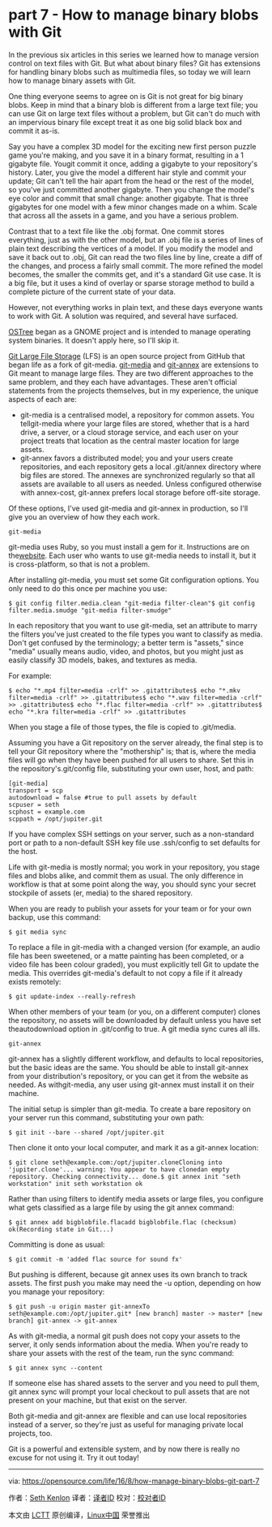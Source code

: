 part 7 - How to manage binary blobs with Git
=====================


In the previous six articles in this series we learned how to manage version control on text files with Git. But what about binary files? Git has extensions for handling binary blobs such as multimedia files, so today we will learn how to manage binary assets with Git.

One thing everyone seems to agree on is Git is not great for big binary blobs. Keep in mind that a binary blob is different from a large text file; you can use Git on large text files without a problem, but Git can't do much with an impervious binary file except treat it as one big solid black box and commit it as-is.

Say you have a complex 3D model for the exciting new first person puzzle game you're making, and you save it in a binary format, resulting in a 1 gigabyte file. Yougit commit it once, adding a gigabyte to your repository's history. Later, you give the model a different hair style and commit your update; Git can't tell the hair apart from the head or the rest of the model, so you've just committed another gigabyte. Then you change the model's eye color and commit that small change: another gigabyte. That is three gigabytes for one model with a few minor changes made on a whim. Scale that across all the assets in a game, and you have a serious problem.

Contrast that to a text file like the .obj format. One commit stores everything, just as with the other model, but an .obj file is a series of lines of plain text describing the vertices of a model. If you modify the model and save it back out to .obj, Git can read the two files line by line, create a diff of the changes, and process a fairly small commit. The more refined the model becomes, the smaller the commits get, and it's a standard Git use case. It is a big file, but it uses a kind of overlay or sparse storage method to build a complete picture of the current state of your data.

However, not everything works in plain text, and these days everyone wants to work with Git. A solution was required, and several have surfaced.

[OSTree](https://ostree.readthedocs.io/en/latest/) began as a GNOME project and is intended to manage operating system binaries. It doesn't apply here, so I'll skip it.

[Git Large File Storage](https://git-lfs.github.com/) (LFS) is an open source project from GitHub that began life as a fork of git-media. [git-media](https://github.com/alebedev/git-media) and [git-annex](https://git-annex.branchable.com/walkthrough/) are extensions to Git meant to manage large files. They are two different approaches to the same problem, and they each have advantages. These aren't official statements from the projects themselves, but in my experience, the unique aspects of each are:

*   git-media is a centralised model, a repository for common assets. You tellgit-media where your large files are stored, whether that is a hard drive, a server, or a cloud storage service, and each user on your project treats that location as the central master location for large assets.
*   git-annex favors a distributed model; you and your users create repositories, and each repository gets a local .git/annex directory where big files are stored. The annexes are synchronized regularly so that all assets are available to all users as needed. Unless configured otherwise with annex-cost, git-annex prefers local storage before off-site storage.

Of these options, I've used git-media and git-annex in production, so I'll give you an overview of how they each work.

```
git-media
```

git-media uses Ruby, so you must install a gem for it. Instructions are on the[website](https://github.com/alebedev/git-media). Each user who wants to use git-media needs to install it, but it is cross-platform, so that is not a problem.

After installing git-media, you must set some Git configuration options. You only need to do this once per machine you use:

```
$ git config filter.media.clean "git-media filter-clean"$ git config filter.media.smudge "git-media filter-smudge"
```

In each repository that you want to use git-media, set an attribute to marry the filters you've just created to the file types you want to classify as media. Don't get confused by the terminology; a better term is "assets," since "media" usually means audio, video, and photos, but you might just as easily classify 3D models, bakes, and textures as media.

For example:

```
$ echo "*.mp4 filter=media -crlf" >> .gitattributes$ echo "*.mkv filter=media -crlf" >> .gitattributes$ echo "*.wav filter=media -crlf" >> .gitattributes$ echo "*.flac filter=media -crlf" >> .gitattributes$ echo "*.kra filter=media -crlf" >> .gitattributes
```

When you stage a file of those types, the file is copied to .git/media.

Assuming you have a Git repository on the server already, the final step is to tell your Git repository where the "mothership" is; that is, where the media files will go when they have been pushed for all users to share. Set this in the repository's.git/config file, substituting your own user, host, and path:

```
[git-media]
transport = scp
autodownload = false #true to pull assets by default
scpuser = seth
scphost = example.com
scppath = /opt/jupiter.git
```

If you have complex SSH settings on your server, such as a non-standard port or path to a non-default SSH key file use .ssh/config to set defaults for the host.

Life with git-media is mostly normal; you work in your repository, you stage files and blobs alike, and commit them as usual. The only difference in workflow is that at some point along the way, you should sync your secret stockpile of assets (er, media) to the shared repository.

When you are ready to publish your assets for your team or for your own backup, use this command:

```
$ git media sync
```

To replace a file in git-media with a changed version (for example, an audio file has been sweetened, or a matte painting has been completed, or a video file has been colour graded), you must explicitly tell Git to update the media. This overrides git-media's default to not copy a file if it already exists remotely:

```
$ git update-index --really-refresh
```

When other members of your team (or you, on a different computer) clones the repository, no assets will be downloaded by default unless you have set theautodownload option in .git/config to true. A git media sync cures all ills.

```
git-annex
```

git-annex has a slightly different workflow, and defaults to local repositories, but the basic ideas are the same. You should be able to install git-annex from your distribution's repository, or you can get it from the website as needed. As withgit-media, any user using git-annex must install it on their machine.

The initial setup is simpler than git-media. To create a bare repository on your server run this command, substituting your own path:

```
$ git init --bare --shared /opt/jupiter.git
```

Then clone it onto your local computer, and mark it as a git-annex location:

```
$ git clone seth@example.com:/opt/jupiter.cloneCloning into 'jupiter.clone'... warning: You appear to have clonedan empty repository. Checking connectivity... done.$ git annex init "seth workstation" init seth workstation ok
```

Rather than using filters to identify media assets or large files, you configure what gets classified as a large file by using the git annex command:

```
$ git annex add bigblobfile.flacadd bigblobfile.flac (checksum) ok(Recording state in Git...)
```

Committing is done as usual:

```
$ git commit -m 'added flac source for sound fx'
```

But pushing is different, because git annex uses its own branch to track assets. The first push you make may need the -u option, depending on how you manage your repository:

```
$ git push -u origin master git-annexTo seth@example.com:/opt/jupiter.git* [new branch] master -> master* [new branch] git-annex -> git-annex
```

As with git-media, a normal git push does not copy your assets to the server, it only sends information about the media. When you're ready to share your assets with the rest of the team, run the sync command:

```
$ git annex sync --content
```

If someone else has shared assets to the server and you need to pull them, git annex sync will prompt your local checkout to pull assets that are not present on your machine, but that exist on the server.

Both git-media and git-annex are flexible and can use local repositories instead of a server, so they're just as useful for managing private local projects, too.

Git is a powerful and extensible system, and by now there is really no excuse for not using it. Try it out today!

--------------------------------------------------------------------------------

via: https://opensource.com/life/16/8/how-manage-binary-blobs-git-part-7

作者：[Seth Kenlon][a]
译者：[译者ID](https://github.com/译者ID)
校对：[校对者ID](https://github.com/校对者ID)

本文由 [LCTT](https://github.com/LCTT/TranslateProject) 原创编译，[Linux中国](https://linux.cn/) 荣誉推出

[a]: https://opensource.com/users/seth
